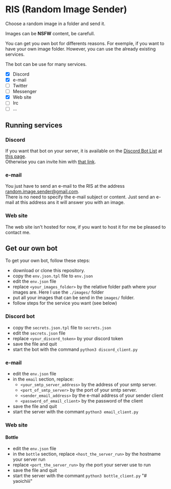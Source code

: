 # RIS (Random Image Sender)
Choose a random image in a folder and send it.

Images can be **NSFW** content, be carefull.

You can get you own bot for differents reasons. For exemple, if you want to have your own image folder.
However, you can use the already existing services.

The bot can be use for many services.
- [x] Discord
- [x] e-mail
- [ ] Twitter
- [ ] Messenger
- [x] Web site
- [ ] Irc
- [ ] ...

## Running services

### Discord

If you want that bot on your server, it is available on the [Discord Bot List](https://top.gg/ "DBL") at [this page](https://top.gg/bot/639976883148292136 "RIS").  
Otherwise you can invite him with [that link](https://discordapp.com/api/oauth2/authorize?client_id=639976883148292136&scope=bot&permissions=0 "invite RIS").

### e-mail

You just have to send an e-mail to the RIS at the address [random.image.sender@gmail.com](mailto:random.image.sender@gmail.com "The RIS e-mail").  
There is no need to specify the e-mail subject or content. Just send an e-mail
at this address ans it will answer you with an image.

### Web site

The web site isn't hosted for now, if you want to host it for me be pleased to
contact me.

## Get our own bot

To get your own bot, follow these steps:
- download or clone this repository.
- copy the `env.json.tpl` file to `env.json`
- edit the `env.json` file
- replace `<your_images_folder>` by the relative folder path where your images are. Here I use the `./images/` folder
- put all your images that can be send in the `images/` folder.
- follow steps for the service you want (see below)

### Discord bot

- copy the `secrets.json.tpl` file to `secrets.json`
- edit the `secrets.json` file
- replace `<your_discord_token>` by your discord token
- save the file and quit
- start the bot with the command `python3 discord_client.py`

### e-mail

- edit the `env.json` file
- in the `email` section, replace:
    - `<your_smtp_server_address>` by the address of your smtp server.
    - `<port_of_smtp_server>` by the port of your smtp server.
    - `<sender_email_address>` by the e-mail address of your sender client
    - `<password_of_email_client>` by the password of the client
- save the file and quit
- start the server with the commant `python3 email_client.py`


### Web site

#### Bottle

- edit the `env.json` file
- in the `bottle` section, replace `<host_the_server_run>` by the hostname your server run
- replace `<port_the_server_run>` by rhe port your server use to run
- save the file and quit
- start the server with the commant `python3 bottle_client.py`
"# yaoichiii" 
